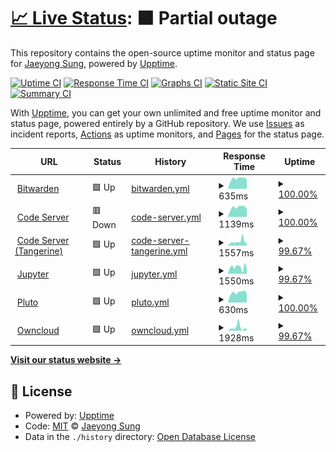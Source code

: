 # [📈 Live Status](https://status.buttercrab.net): <!--live status--> **🟧 Partial outage**

This repository contains the open-source uptime monitor and status page for [Jaeyong Sung](https://status.buttercrab.net), powered by [Upptime](https://github.com/upptime/upptime).

[![Uptime CI](https://github.com/buttercrab/status.buttercrab.net/workflows/Uptime%20CI/badge.svg)](https://github.com/buttercrab/status.buttercrab.net/actions?query=workflow%3A%22Uptime+CI%22)
[![Response Time CI](https://github.com/buttercrab/status.buttercrab.net/workflows/Response%20Time%20CI/badge.svg)](https://github.com/buttercrab/status.buttercrab.net/actions?query=workflow%3A%22Response+Time+CI%22)
[![Graphs CI](https://github.com/buttercrab/status.buttercrab.net/workflows/Graphs%20CI/badge.svg)](https://github.com/buttercrab/status.buttercrab.net/actions?query=workflow%3A%22Graphs+CI%22)
[![Static Site CI](https://github.com/buttercrab/status.buttercrab.net/workflows/Static%20Site%20CI/badge.svg)](https://github.com/buttercrab/status.buttercrab.net/actions?query=workflow%3A%22Static+Site+CI%22)
[![Summary CI](https://github.com/buttercrab/status.buttercrab.net/workflows/Summary%20CI/badge.svg)](https://github.com/buttercrab/status.buttercrab.net/actions?query=workflow%3A%22Summary+CI%22)

With [Upptime](https://upptime.js.org), you can get your own unlimited and free uptime monitor and status page, powered entirely by a GitHub repository. We use [Issues](https://github.com/buttercrab/status.buttercrab.net/issues) as incident reports, [Actions](https://github.com/buttercrab/status.buttercrab.net/actions) as uptime monitors, and [Pages](https://status.buttercrab.net) for the status page.

<!--start: status pages-->
<!-- This summary is generated by Upptime (https://github.com/upptime/upptime) -->
<!-- Do not edit this manually, your changes will be overwritten -->
<!-- prettier-ignore -->
| URL | Status | History | Response Time | Uptime |
| --- | ------ | ------- | ------------- | ------ |
| <img alt="" src="https://favicons.githubusercontent.com/bitwarden.buttercrab.net" height="13"> [Bitwarden](https://bitwarden.buttercrab.net) | 🟩 Up | [bitwarden.yml](https://github.com/buttercrab/status.buttercrab.net/commits/HEAD/history/bitwarden.yml) | <details><summary><img alt="Response time graph" src="./graphs/bitwarden/response-time-week.png" height="20"> 635ms</summary><br><a href="https://status.buttercrab.net/history/bitwarden"><img alt="Response time 726" src="https://img.shields.io/endpoint?url=https%3A%2F%2Fraw.githubusercontent.com%2Fbuttercrab%2Fstatus.buttercrab.net%2FHEAD%2Fapi%2Fbitwarden%2Fresponse-time.json"></a><br><a href="https://status.buttercrab.net/history/bitwarden"><img alt="24-hour response time 591" src="https://img.shields.io/endpoint?url=https%3A%2F%2Fraw.githubusercontent.com%2Fbuttercrab%2Fstatus.buttercrab.net%2FHEAD%2Fapi%2Fbitwarden%2Fresponse-time-day.json"></a><br><a href="https://status.buttercrab.net/history/bitwarden"><img alt="7-day response time 635" src="https://img.shields.io/endpoint?url=https%3A%2F%2Fraw.githubusercontent.com%2Fbuttercrab%2Fstatus.buttercrab.net%2FHEAD%2Fapi%2Fbitwarden%2Fresponse-time-week.json"></a><br><a href="https://status.buttercrab.net/history/bitwarden"><img alt="30-day response time 851" src="https://img.shields.io/endpoint?url=https%3A%2F%2Fraw.githubusercontent.com%2Fbuttercrab%2Fstatus.buttercrab.net%2FHEAD%2Fapi%2Fbitwarden%2Fresponse-time-month.json"></a><br><a href="https://status.buttercrab.net/history/bitwarden"><img alt="1-year response time 726" src="https://img.shields.io/endpoint?url=https%3A%2F%2Fraw.githubusercontent.com%2Fbuttercrab%2Fstatus.buttercrab.net%2FHEAD%2Fapi%2Fbitwarden%2Fresponse-time-year.json"></a></details> | <details><summary><a href="https://status.buttercrab.net/history/bitwarden">100.00%</a></summary><a href="https://status.buttercrab.net/history/bitwarden"><img alt="All-time uptime 99.34%" src="https://img.shields.io/endpoint?url=https%3A%2F%2Fraw.githubusercontent.com%2Fbuttercrab%2Fstatus.buttercrab.net%2FHEAD%2Fapi%2Fbitwarden%2Fuptime.json"></a><br><a href="https://status.buttercrab.net/history/bitwarden"><img alt="24-hour uptime 100.00%" src="https://img.shields.io/endpoint?url=https%3A%2F%2Fraw.githubusercontent.com%2Fbuttercrab%2Fstatus.buttercrab.net%2FHEAD%2Fapi%2Fbitwarden%2Fuptime-day.json"></a><br><a href="https://status.buttercrab.net/history/bitwarden"><img alt="7-day uptime 100.00%" src="https://img.shields.io/endpoint?url=https%3A%2F%2Fraw.githubusercontent.com%2Fbuttercrab%2Fstatus.buttercrab.net%2FHEAD%2Fapi%2Fbitwarden%2Fuptime-week.json"></a><br><a href="https://status.buttercrab.net/history/bitwarden"><img alt="30-day uptime 96.91%" src="https://img.shields.io/endpoint?url=https%3A%2F%2Fraw.githubusercontent.com%2Fbuttercrab%2Fstatus.buttercrab.net%2FHEAD%2Fapi%2Fbitwarden%2Fuptime-month.json"></a><br><a href="https://status.buttercrab.net/history/bitwarden"><img alt="1-year uptime 99.34%" src="https://img.shields.io/endpoint?url=https%3A%2F%2Fraw.githubusercontent.com%2Fbuttercrab%2Fstatus.buttercrab.net%2FHEAD%2Fapi%2Fbitwarden%2Fuptime-year.json"></a></details>
| <img alt="" src="https://favicons.githubusercontent.com/code-server.buttercrab.net" height="13"> [Code Server](https://code-server.buttercrab.net) | 🟥 Down | [code-server.yml](https://github.com/buttercrab/status.buttercrab.net/commits/HEAD/history/code-server.yml) | <details><summary><img alt="Response time graph" src="./graphs/code-server/response-time-week.png" height="20"> 1139ms</summary><br><a href="https://status.buttercrab.net/history/code-server"><img alt="Response time 1235" src="https://img.shields.io/endpoint?url=https%3A%2F%2Fraw.githubusercontent.com%2Fbuttercrab%2Fstatus.buttercrab.net%2FHEAD%2Fapi%2Fcode-server%2Fresponse-time.json"></a><br><a href="https://status.buttercrab.net/history/code-server"><img alt="24-hour response time 880" src="https://img.shields.io/endpoint?url=https%3A%2F%2Fraw.githubusercontent.com%2Fbuttercrab%2Fstatus.buttercrab.net%2FHEAD%2Fapi%2Fcode-server%2Fresponse-time-day.json"></a><br><a href="https://status.buttercrab.net/history/code-server"><img alt="7-day response time 1139" src="https://img.shields.io/endpoint?url=https%3A%2F%2Fraw.githubusercontent.com%2Fbuttercrab%2Fstatus.buttercrab.net%2FHEAD%2Fapi%2Fcode-server%2Fresponse-time-week.json"></a><br><a href="https://status.buttercrab.net/history/code-server"><img alt="30-day response time 1276" src="https://img.shields.io/endpoint?url=https%3A%2F%2Fraw.githubusercontent.com%2Fbuttercrab%2Fstatus.buttercrab.net%2FHEAD%2Fapi%2Fcode-server%2Fresponse-time-month.json"></a><br><a href="https://status.buttercrab.net/history/code-server"><img alt="1-year response time 1235" src="https://img.shields.io/endpoint?url=https%3A%2F%2Fraw.githubusercontent.com%2Fbuttercrab%2Fstatus.buttercrab.net%2FHEAD%2Fapi%2Fcode-server%2Fresponse-time-year.json"></a></details> | <details><summary><a href="https://status.buttercrab.net/history/code-server">100.00%</a></summary><a href="https://status.buttercrab.net/history/code-server"><img alt="All-time uptime 99.14%" src="https://img.shields.io/endpoint?url=https%3A%2F%2Fraw.githubusercontent.com%2Fbuttercrab%2Fstatus.buttercrab.net%2FHEAD%2Fapi%2Fcode-server%2Fuptime.json"></a><br><a href="https://status.buttercrab.net/history/code-server"><img alt="24-hour uptime 99.99%" src="https://img.shields.io/endpoint?url=https%3A%2F%2Fraw.githubusercontent.com%2Fbuttercrab%2Fstatus.buttercrab.net%2FHEAD%2Fapi%2Fcode-server%2Fuptime-day.json"></a><br><a href="https://status.buttercrab.net/history/code-server"><img alt="7-day uptime 100.00%" src="https://img.shields.io/endpoint?url=https%3A%2F%2Fraw.githubusercontent.com%2Fbuttercrab%2Fstatus.buttercrab.net%2FHEAD%2Fapi%2Fcode-server%2Fuptime-week.json"></a><br><a href="https://status.buttercrab.net/history/code-server"><img alt="30-day uptime 96.84%" src="https://img.shields.io/endpoint?url=https%3A%2F%2Fraw.githubusercontent.com%2Fbuttercrab%2Fstatus.buttercrab.net%2FHEAD%2Fapi%2Fcode-server%2Fuptime-month.json"></a><br><a href="https://status.buttercrab.net/history/code-server"><img alt="1-year uptime 99.14%" src="https://img.shields.io/endpoint?url=https%3A%2F%2Fraw.githubusercontent.com%2Fbuttercrab%2Fstatus.buttercrab.net%2FHEAD%2Fapi%2Fcode-server%2Fuptime-year.json"></a></details>
| <img alt="" src="https://favicons.githubusercontent.com/tangerine.buttercrab.net" height="13"> [Code Server (Tangerine)](https://tangerine.buttercrab.net) | 🟩 Up | [code-server-tangerine.yml](https://github.com/buttercrab/status.buttercrab.net/commits/HEAD/history/code-server-tangerine.yml) | <details><summary><img alt="Response time graph" src="./graphs/code-server-tangerine/response-time-week.png" height="20"> 1557ms</summary><br><a href="https://status.buttercrab.net/history/code-server-tangerine"><img alt="Response time 1297" src="https://img.shields.io/endpoint?url=https%3A%2F%2Fraw.githubusercontent.com%2Fbuttercrab%2Fstatus.buttercrab.net%2FHEAD%2Fapi%2Fcode-server-tangerine%2Fresponse-time.json"></a><br><a href="https://status.buttercrab.net/history/code-server-tangerine"><img alt="24-hour response time 2272" src="https://img.shields.io/endpoint?url=https%3A%2F%2Fraw.githubusercontent.com%2Fbuttercrab%2Fstatus.buttercrab.net%2FHEAD%2Fapi%2Fcode-server-tangerine%2Fresponse-time-day.json"></a><br><a href="https://status.buttercrab.net/history/code-server-tangerine"><img alt="7-day response time 1557" src="https://img.shields.io/endpoint?url=https%3A%2F%2Fraw.githubusercontent.com%2Fbuttercrab%2Fstatus.buttercrab.net%2FHEAD%2Fapi%2Fcode-server-tangerine%2Fresponse-time-week.json"></a><br><a href="https://status.buttercrab.net/history/code-server-tangerine"><img alt="30-day response time 1419" src="https://img.shields.io/endpoint?url=https%3A%2F%2Fraw.githubusercontent.com%2Fbuttercrab%2Fstatus.buttercrab.net%2FHEAD%2Fapi%2Fcode-server-tangerine%2Fresponse-time-month.json"></a><br><a href="https://status.buttercrab.net/history/code-server-tangerine"><img alt="1-year response time 1297" src="https://img.shields.io/endpoint?url=https%3A%2F%2Fraw.githubusercontent.com%2Fbuttercrab%2Fstatus.buttercrab.net%2FHEAD%2Fapi%2Fcode-server-tangerine%2Fresponse-time-year.json"></a></details> | <details><summary><a href="https://status.buttercrab.net/history/code-server-tangerine">99.67%</a></summary><a href="https://status.buttercrab.net/history/code-server-tangerine"><img alt="All-time uptime 99.02%" src="https://img.shields.io/endpoint?url=https%3A%2F%2Fraw.githubusercontent.com%2Fbuttercrab%2Fstatus.buttercrab.net%2FHEAD%2Fapi%2Fcode-server-tangerine%2Fuptime.json"></a><br><a href="https://status.buttercrab.net/history/code-server-tangerine"><img alt="24-hour uptime 97.66%" src="https://img.shields.io/endpoint?url=https%3A%2F%2Fraw.githubusercontent.com%2Fbuttercrab%2Fstatus.buttercrab.net%2FHEAD%2Fapi%2Fcode-server-tangerine%2Fuptime-day.json"></a><br><a href="https://status.buttercrab.net/history/code-server-tangerine"><img alt="7-day uptime 99.67%" src="https://img.shields.io/endpoint?url=https%3A%2F%2Fraw.githubusercontent.com%2Fbuttercrab%2Fstatus.buttercrab.net%2FHEAD%2Fapi%2Fcode-server-tangerine%2Fuptime-week.json"></a><br><a href="https://status.buttercrab.net/history/code-server-tangerine"><img alt="30-day uptime 96.83%" src="https://img.shields.io/endpoint?url=https%3A%2F%2Fraw.githubusercontent.com%2Fbuttercrab%2Fstatus.buttercrab.net%2FHEAD%2Fapi%2Fcode-server-tangerine%2Fuptime-month.json"></a><br><a href="https://status.buttercrab.net/history/code-server-tangerine"><img alt="1-year uptime 99.02%" src="https://img.shields.io/endpoint?url=https%3A%2F%2Fraw.githubusercontent.com%2Fbuttercrab%2Fstatus.buttercrab.net%2FHEAD%2Fapi%2Fcode-server-tangerine%2Fuptime-year.json"></a></details>
| <img alt="" src="https://favicons.githubusercontent.com/jupyter.buttercrab.net" height="13"> [Jupyter](https://jupyter.buttercrab.net) | 🟩 Up | [jupyter.yml](https://github.com/buttercrab/status.buttercrab.net/commits/HEAD/history/jupyter.yml) | <details><summary><img alt="Response time graph" src="./graphs/jupyter/response-time-week.png" height="20"> 1550ms</summary><br><a href="https://status.buttercrab.net/history/jupyter"><img alt="Response time 1763" src="https://img.shields.io/endpoint?url=https%3A%2F%2Fraw.githubusercontent.com%2Fbuttercrab%2Fstatus.buttercrab.net%2FHEAD%2Fapi%2Fjupyter%2Fresponse-time.json"></a><br><a href="https://status.buttercrab.net/history/jupyter"><img alt="24-hour response time 1290" src="https://img.shields.io/endpoint?url=https%3A%2F%2Fraw.githubusercontent.com%2Fbuttercrab%2Fstatus.buttercrab.net%2FHEAD%2Fapi%2Fjupyter%2Fresponse-time-day.json"></a><br><a href="https://status.buttercrab.net/history/jupyter"><img alt="7-day response time 1550" src="https://img.shields.io/endpoint?url=https%3A%2F%2Fraw.githubusercontent.com%2Fbuttercrab%2Fstatus.buttercrab.net%2FHEAD%2Fapi%2Fjupyter%2Fresponse-time-week.json"></a><br><a href="https://status.buttercrab.net/history/jupyter"><img alt="30-day response time 1790" src="https://img.shields.io/endpoint?url=https%3A%2F%2Fraw.githubusercontent.com%2Fbuttercrab%2Fstatus.buttercrab.net%2FHEAD%2Fapi%2Fjupyter%2Fresponse-time-month.json"></a><br><a href="https://status.buttercrab.net/history/jupyter"><img alt="1-year response time 1763" src="https://img.shields.io/endpoint?url=https%3A%2F%2Fraw.githubusercontent.com%2Fbuttercrab%2Fstatus.buttercrab.net%2FHEAD%2Fapi%2Fjupyter%2Fresponse-time-year.json"></a></details> | <details><summary><a href="https://status.buttercrab.net/history/jupyter">99.67%</a></summary><a href="https://status.buttercrab.net/history/jupyter"><img alt="All-time uptime 99.20%" src="https://img.shields.io/endpoint?url=https%3A%2F%2Fraw.githubusercontent.com%2Fbuttercrab%2Fstatus.buttercrab.net%2FHEAD%2Fapi%2Fjupyter%2Fuptime.json"></a><br><a href="https://status.buttercrab.net/history/jupyter"><img alt="24-hour uptime 97.68%" src="https://img.shields.io/endpoint?url=https%3A%2F%2Fraw.githubusercontent.com%2Fbuttercrab%2Fstatus.buttercrab.net%2FHEAD%2Fapi%2Fjupyter%2Fuptime-day.json"></a><br><a href="https://status.buttercrab.net/history/jupyter"><img alt="7-day uptime 99.67%" src="https://img.shields.io/endpoint?url=https%3A%2F%2Fraw.githubusercontent.com%2Fbuttercrab%2Fstatus.buttercrab.net%2FHEAD%2Fapi%2Fjupyter%2Fuptime-week.json"></a><br><a href="https://status.buttercrab.net/history/jupyter"><img alt="30-day uptime 96.84%" src="https://img.shields.io/endpoint?url=https%3A%2F%2Fraw.githubusercontent.com%2Fbuttercrab%2Fstatus.buttercrab.net%2FHEAD%2Fapi%2Fjupyter%2Fuptime-month.json"></a><br><a href="https://status.buttercrab.net/history/jupyter"><img alt="1-year uptime 99.20%" src="https://img.shields.io/endpoint?url=https%3A%2F%2Fraw.githubusercontent.com%2Fbuttercrab%2Fstatus.buttercrab.net%2FHEAD%2Fapi%2Fjupyter%2Fuptime-year.json"></a></details>
| <img alt="" src="https://favicons.githubusercontent.com/pluto.buttercrab.net" height="13"> [Pluto](https://pluto.buttercrab.net) | 🟩 Up | [pluto.yml](https://github.com/buttercrab/status.buttercrab.net/commits/HEAD/history/pluto.yml) | <details><summary><img alt="Response time graph" src="./graphs/pluto/response-time-week.png" height="20"> 630ms</summary><br><a href="https://status.buttercrab.net/history/pluto"><img alt="Response time 712" src="https://img.shields.io/endpoint?url=https%3A%2F%2Fraw.githubusercontent.com%2Fbuttercrab%2Fstatus.buttercrab.net%2FHEAD%2Fapi%2Fpluto%2Fresponse-time.json"></a><br><a href="https://status.buttercrab.net/history/pluto"><img alt="24-hour response time 594" src="https://img.shields.io/endpoint?url=https%3A%2F%2Fraw.githubusercontent.com%2Fbuttercrab%2Fstatus.buttercrab.net%2FHEAD%2Fapi%2Fpluto%2Fresponse-time-day.json"></a><br><a href="https://status.buttercrab.net/history/pluto"><img alt="7-day response time 630" src="https://img.shields.io/endpoint?url=https%3A%2F%2Fraw.githubusercontent.com%2Fbuttercrab%2Fstatus.buttercrab.net%2FHEAD%2Fapi%2Fpluto%2Fresponse-time-week.json"></a><br><a href="https://status.buttercrab.net/history/pluto"><img alt="30-day response time 793" src="https://img.shields.io/endpoint?url=https%3A%2F%2Fraw.githubusercontent.com%2Fbuttercrab%2Fstatus.buttercrab.net%2FHEAD%2Fapi%2Fpluto%2Fresponse-time-month.json"></a><br><a href="https://status.buttercrab.net/history/pluto"><img alt="1-year response time 712" src="https://img.shields.io/endpoint?url=https%3A%2F%2Fraw.githubusercontent.com%2Fbuttercrab%2Fstatus.buttercrab.net%2FHEAD%2Fapi%2Fpluto%2Fresponse-time-year.json"></a></details> | <details><summary><a href="https://status.buttercrab.net/history/pluto">100.00%</a></summary><a href="https://status.buttercrab.net/history/pluto"><img alt="All-time uptime 99.22%" src="https://img.shields.io/endpoint?url=https%3A%2F%2Fraw.githubusercontent.com%2Fbuttercrab%2Fstatus.buttercrab.net%2FHEAD%2Fapi%2Fpluto%2Fuptime.json"></a><br><a href="https://status.buttercrab.net/history/pluto"><img alt="24-hour uptime 100.00%" src="https://img.shields.io/endpoint?url=https%3A%2F%2Fraw.githubusercontent.com%2Fbuttercrab%2Fstatus.buttercrab.net%2FHEAD%2Fapi%2Fpluto%2Fuptime-day.json"></a><br><a href="https://status.buttercrab.net/history/pluto"><img alt="7-day uptime 100.00%" src="https://img.shields.io/endpoint?url=https%3A%2F%2Fraw.githubusercontent.com%2Fbuttercrab%2Fstatus.buttercrab.net%2FHEAD%2Fapi%2Fpluto%2Fuptime-week.json"></a><br><a href="https://status.buttercrab.net/history/pluto"><img alt="30-day uptime 96.91%" src="https://img.shields.io/endpoint?url=https%3A%2F%2Fraw.githubusercontent.com%2Fbuttercrab%2Fstatus.buttercrab.net%2FHEAD%2Fapi%2Fpluto%2Fuptime-month.json"></a><br><a href="https://status.buttercrab.net/history/pluto"><img alt="1-year uptime 99.22%" src="https://img.shields.io/endpoint?url=https%3A%2F%2Fraw.githubusercontent.com%2Fbuttercrab%2Fstatus.buttercrab.net%2FHEAD%2Fapi%2Fpluto%2Fuptime-year.json"></a></details>
| <img alt="" src="https://favicons.githubusercontent.com/owncloud.buttercrab.net" height="13"> [Owncloud](https://owncloud.buttercrab.net) | 🟩 Up | [owncloud.yml](https://github.com/buttercrab/status.buttercrab.net/commits/HEAD/history/owncloud.yml) | <details><summary><img alt="Response time graph" src="./graphs/owncloud/response-time-week.png" height="20"> 1928ms</summary><br><a href="https://status.buttercrab.net/history/owncloud"><img alt="Response time 1400" src="https://img.shields.io/endpoint?url=https%3A%2F%2Fraw.githubusercontent.com%2Fbuttercrab%2Fstatus.buttercrab.net%2FHEAD%2Fapi%2Fowncloud%2Fresponse-time.json"></a><br><a href="https://status.buttercrab.net/history/owncloud"><img alt="24-hour response time 870" src="https://img.shields.io/endpoint?url=https%3A%2F%2Fraw.githubusercontent.com%2Fbuttercrab%2Fstatus.buttercrab.net%2FHEAD%2Fapi%2Fowncloud%2Fresponse-time-day.json"></a><br><a href="https://status.buttercrab.net/history/owncloud"><img alt="7-day response time 1928" src="https://img.shields.io/endpoint?url=https%3A%2F%2Fraw.githubusercontent.com%2Fbuttercrab%2Fstatus.buttercrab.net%2FHEAD%2Fapi%2Fowncloud%2Fresponse-time-week.json"></a><br><a href="https://status.buttercrab.net/history/owncloud"><img alt="30-day response time 1489" src="https://img.shields.io/endpoint?url=https%3A%2F%2Fraw.githubusercontent.com%2Fbuttercrab%2Fstatus.buttercrab.net%2FHEAD%2Fapi%2Fowncloud%2Fresponse-time-month.json"></a><br><a href="https://status.buttercrab.net/history/owncloud"><img alt="1-year response time 1400" src="https://img.shields.io/endpoint?url=https%3A%2F%2Fraw.githubusercontent.com%2Fbuttercrab%2Fstatus.buttercrab.net%2FHEAD%2Fapi%2Fowncloud%2Fresponse-time-year.json"></a></details> | <details><summary><a href="https://status.buttercrab.net/history/owncloud">99.67%</a></summary><a href="https://status.buttercrab.net/history/owncloud"><img alt="All-time uptime 99.31%" src="https://img.shields.io/endpoint?url=https%3A%2F%2Fraw.githubusercontent.com%2Fbuttercrab%2Fstatus.buttercrab.net%2FHEAD%2Fapi%2Fowncloud%2Fuptime.json"></a><br><a href="https://status.buttercrab.net/history/owncloud"><img alt="24-hour uptime 97.69%" src="https://img.shields.io/endpoint?url=https%3A%2F%2Fraw.githubusercontent.com%2Fbuttercrab%2Fstatus.buttercrab.net%2FHEAD%2Fapi%2Fowncloud%2Fuptime-day.json"></a><br><a href="https://status.buttercrab.net/history/owncloud"><img alt="7-day uptime 99.67%" src="https://img.shields.io/endpoint?url=https%3A%2F%2Fraw.githubusercontent.com%2Fbuttercrab%2Fstatus.buttercrab.net%2FHEAD%2Fapi%2Fowncloud%2Fuptime-week.json"></a><br><a href="https://status.buttercrab.net/history/owncloud"><img alt="30-day uptime 96.84%" src="https://img.shields.io/endpoint?url=https%3A%2F%2Fraw.githubusercontent.com%2Fbuttercrab%2Fstatus.buttercrab.net%2FHEAD%2Fapi%2Fowncloud%2Fuptime-month.json"></a><br><a href="https://status.buttercrab.net/history/owncloud"><img alt="1-year uptime 99.31%" src="https://img.shields.io/endpoint?url=https%3A%2F%2Fraw.githubusercontent.com%2Fbuttercrab%2Fstatus.buttercrab.net%2FHEAD%2Fapi%2Fowncloud%2Fuptime-year.json"></a></details>

<!--end: status pages-->

[**Visit our status website →**](https://status.buttercrab.net)

## 📄 License

- Powered by: [Upptime](https://github.com/upptime/upptime)
- Code: [MIT](./LICENSE) © [Jaeyong Sung](https://status.buttercrab.net)
- Data in the `./history` directory: [Open Database License](https://opendatacommons.org/licenses/odbl/1-0/)
